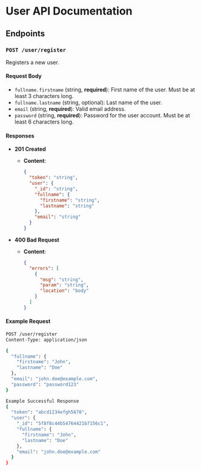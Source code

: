 # User API Documentation

## Endpoints

### `POST /user/register`

Registers a new user.

#### Request Body

- `fullname.firstname` (string, **required**): First name of the user. Must be at least 3 characters long.
- `fullname.lastname` (string, optional): Last name of the user.
- `email` (string, **required**): Valid email address.
- `password` (string, **required**): Password for the user account. Must be at least 6 characters long.

#### Responses

- **201 Created**

  - **Content**:
    ```json
    {
      "token": "string",
      "user": {
        "_id": "string",
        "fullname": {
          "firstname": "string",
          "lastname": "string"
        },
        "email": "string"
      }
    }
    ```

- **400 Bad Request**

  - **Content**:
    ```json
    {
      "errors": [
        {
          "msg": "string",
          "param": "string",
          "location": "body"
        }
      ]
    }
    ```

#### Example Request

```bash
POST /user/register
Content-Type: application/json

{
  "fullname": {
    "firstname": "John",
    "lastname": "Doe"
  },
  "email": "john.doe@example.com",
  "password": "password123"
}

Example Successful Response
{
  "token": "abcd1234efgh5678",
  "user": {
    "_id": "5f8f8c44b54764421b7156c1",
    "fullname": {
      "firstname": "John",
      "lastname": "Doe"
    },
    "email": "john.doe@example.com"
  }
}